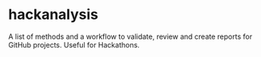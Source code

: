 # hackanalysis
A list of methods and a workflow to validate, review and create reports for GitHub projects. Useful for Hackathons.
